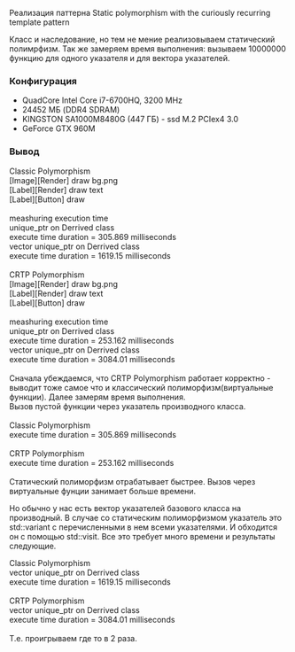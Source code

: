 Реализация паттерна Static polymorphism	with the curiously recurring template pattern

Класс и наследование, но тем не мение реализовываем статический полимрфизм.
Так же замеряем время выполнения: вызываем 10000000 функцию для одного указателя и для вектора указателей.

### Конфигурация
- QuadCore Intel Core i7-6700HQ, 3200 MHz  
- 24452 МБ  (DDR4 SDRAM)
- KINGSTON SA1000M8480G  (447 ГБ) - ssd M.2 PCIex4 3.0
- GeForce GTX 960M


### Вывод
Classic Polymorphism\
[Image][Render] draw bg.png\
[Label][Render] draw text\
[Label][Button] draw\
\
meashuring execution time\
unique_ptr<Derrived> on Derrived class\
execute time duration = 305.869 milliseconds\
vector unique_ptr<Parent> on Derrived class\
execute time duration = 1619.15 milliseconds\
\
CRTP Polymorphism\
[Image][Render] draw bg.png\
[Label][Render] draw text\
[Label][Button] draw\
\
meashuring execution time\
unique_ptr<Derrived> on Derrived class\
execute time duration = 253.162 milliseconds\
vector unique_ptr<Parent> on Derrived class\
execute time duration = 3084.01 milliseconds\
\
Сначала убеждаемся, что CRTP Polymorphism работает корректно - выводит тоже самое что и классический полиморфизм(виртуальные функции).
Далее замерям время выполнения.\
Вызов пустой функции через указатель производного класса.\
\
Classic Polymorphism\
execute time duration = 305.869 milliseconds\
\
CRTP Polymorphism\
execute time duration = 253.162 milliseconds\
\
Статический полиморфизм отрабатывает быстрее. Вызов через виртуальные фунции занимает больше времени.

Но обычно у нас есть вектор указателей базового класса на производный. В случае со статическим полиморфизмом указатель это std::variant 
с перечисленными в нем всеми указателями. И обходится он с помощью std::visit. Все это требует много времени и результаты следующие.

Classic Polymorphism\
vector unique_ptr<Parent> on Derrived class\
execute time duration = 1619.15 milliseconds\
\
CRTP Polymorphism\
vector unique_ptr<Parent> on Derrived class\
execute time duration = 3084.01 milliseconds\
\
Т.е. проигрываем где то в 2 раза.


